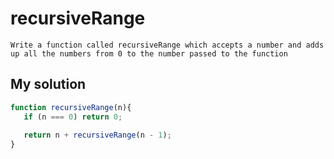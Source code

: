 # recursiveRange
```
Write a function called recursiveRange which accepts a number and adds up all the numbers from 0 to the number passed to the function 
```

## My solution
``` javascript
function recursiveRange(n){
   if (n === 0) return 0;
   
   return n + recursiveRange(n - 1);
}
```